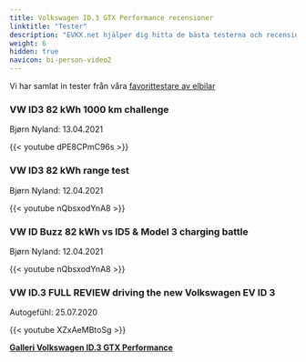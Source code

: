 ```yaml
---
title: Volkswagen ID.3 GTX Performance recensioner
linktitle: "Tester"
description: "EVKX.net hjälper dig hitta de bästa testerna och recensionerna av denna modell."
weight: 6
hidden: true
navicon: bi-person-video2
---
```

Vi har samlat in tester från våra [favorittestare av elbilar](../../../../../guides/evreviewers/)

<div class="container text-center shadow p-2 pe-4 mb-5 bg-body-tertiary rounded border">
<h3>VW ID3 82 kWh 1000 km challenge</h3>
<p>Bjørn Nyland: 13.04.2021</p>

{{< youtube dPE8CPmC96s >}}

</div>
<div class="container text-center shadow p-2 pe-4 mb-5 bg-body-tertiary rounded border">
<h3>VW ID3 82 kWh range test</h3>
<p>Bjørn Nyland: 12.04.2021</p>

{{< youtube nQbsxodYnA8 >}}

</div>
<div class="container text-center shadow p-2 pe-4 mb-5 bg-body-tertiary rounded border">
<h3>VW ID Buzz 82 kWh vs ID5 & Model 3 charging battle</h3>
<p>Bjørn Nyland: 12.04.2021</p>

{{< youtube nQbsxodYnA8 >}}

</div>
<div class="container text-center shadow p-2 pe-4 mb-5 bg-body-tertiary rounded border">
<h3>VW ID.3 FULL REVIEW driving the new Volkswagen EV ID 3</h3>
<p>Autogefühl: 25.07.2020</p>

{{< youtube XZxAeMBtoSg >}}

</div>
<div class="mt-3 mb-3">
<a href="../gallery/" class="text-decoration-none text-black">
<strong><i class="bi-arrow-left"></i>Galleri  </strong>
</a>
<a href="../" class="text-decoration-none text-black float-end">
<strong>Volkswagen ID.3 GTX Performance <i class="bi-arrow-right"></i></strong>
</a>
</div>
